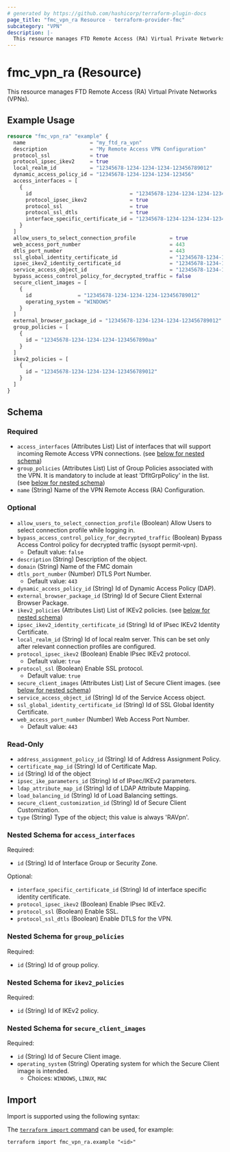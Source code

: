 ```yaml
---
# generated by https://github.com/hashicorp/terraform-plugin-docs
page_title: "fmc_vpn_ra Resource - terraform-provider-fmc"
subcategory: "VPN"
description: |-
  This resource manages FTD Remote Access (RA) Virtual Private Networks (VPNs).
---
```


# fmc_vpn_ra (Resource)

This resource manages FTD Remote Access (RA) Virtual Private Networks (VPNs).

## Example Usage

```terraform
resource "fmc_vpn_ra" "example" {
  name                     = "my_ftd_ra_vpn"
  description              = "My Remote Access VPN Configuration"
  protocol_ssl             = true
  protocol_ipsec_ikev2     = true
  local_realm_id           = "12345678-1234-1234-1234-123456789012"
  dynamic_access_policy_id = "12345678-1234-1234-1234-123456"
  access_interfaces = [
    {
      id                                = "12345678-1234-1234-1234-123456789012"
      protocol_ipsec_ikev2              = true
      protocol_ssl                      = true
      protocol_ssl_dtls                 = true
      interface_specific_certificate_id = "12345678-1234-1234-1234-123456"
    }
  ]
  allow_users_to_select_connection_profile           = true
  web_access_port_number                             = 443
  dtls_port_number                                   = 443
  ssl_global_identity_certificate_id                 = "12345678-1234-1234-1234-123456"
  ipsec_ikev2_identity_certificate_id                = "12345678-1234-1234-1234-123456"
  service_access_object_id                           = "12345678-1234-1234-1234-123456"
  bypass_access_control_policy_for_decrypted_traffic = false
  secure_client_images = [
    {
      id               = "12345678-1234-1234-1234-123456789012"
      operating_system = "WINDOWS"
    }
  ]
  external_browser_package_id = "12345678-1234-1234-1234-123456789012"
  group_policies = [
    {
      id = "12345678-1234-1234-1234-1234567890aa"
    }
  ]
  ikev2_policies = [
    {
      id = "12345678-1234-1234-1234-123456789012"
    }
  ]
}
```

<!-- schema generated by tfplugindocs -->
## Schema

### Required

- `access_interfaces` (Attributes List) List of interfaces that will support incoming Remote Access VPN connections. (see [below for nested schema](#nestedatt--access_interfaces))
- `group_policies` (Attributes List) List of Group Policies associated with the VPN. It is mandatory to include at least 'DfltGrpPolicy' in the list. (see [below for nested schema](#nestedatt--group_policies))
- `name` (String) Name of the VPN Remote Access (RA) Configuration.

### Optional

- `allow_users_to_select_connection_profile` (Boolean) Allow Users to select connection profile while logging in.
- `bypass_access_control_policy_for_decrypted_traffic` (Boolean) Bypass Access Control policy for decrypted traffic (sysopt permit-vpn).
  - Default value: `false`
- `description` (String) Description of the object.
- `domain` (String) Name of the FMC domain
- `dtls_port_number` (Number) DTLS Port Number.
  - Default value: `443`
- `dynamic_access_policy_id` (String) Id of Dynamic Access Policy (DAP).
- `external_browser_package_id` (String) Id of Secure Client External Browser Package.
- `ikev2_policies` (Attributes List) List of IKEv2 policies. (see [below for nested schema](#nestedatt--ikev2_policies))
- `ipsec_ikev2_identity_certificate_id` (String) Id of IPsec IKEv2 Identity Certificate.
- `local_realm_id` (String) Id of local realm server. This can be set only after relevant connection profiles are configured.
- `protocol_ipsec_ikev2` (Boolean) Enable IPsec IKEv2 protocol.
  - Default value: `true`
- `protocol_ssl` (Boolean) Enable SSL protocol.
  - Default value: `true`
- `secure_client_images` (Attributes List) List of Secure Client images. (see [below for nested schema](#nestedatt--secure_client_images))
- `service_access_object_id` (String) Id of the Service Access object.
- `ssl_global_identity_certificate_id` (String) Id of SSL Global Identity Certificate.
- `web_access_port_number` (Number) Web Access Port Number.
  - Default value: `443`

### Read-Only

- `address_assignment_policy_id` (String) Id of Address Assignment Policy.
- `certificate_map_id` (String) Id of Certificate Map.
- `id` (String) Id of the object
- `ipsec_ike_parameters_id` (String) Id of IPsec/IKEv2 parameters.
- `ldap_attribute_map_id` (String) Id of LDAP Attribute Mapping.
- `load_balancing_id` (String) Id of Load Balancing settings.
- `secure_client_customization_id` (String) Id of Secure Client Customization.
- `type` (String) Type of the object; this value is always 'RAVpn'.

<a id="nestedatt--access_interfaces"></a>
### Nested Schema for `access_interfaces`

Required:

- `id` (String) Id of Interface Group or Security Zone.

Optional:

- `interface_specific_certificate_id` (String) Id of interface specific identity certificate.
- `protocol_ipsec_ikev2` (Boolean) Enable IPsec IKEv2.
- `protocol_ssl` (Boolean) Enable SSL.
- `protocol_ssl_dtls` (Boolean) Enable DTLS for the VPN.


<a id="nestedatt--group_policies"></a>
### Nested Schema for `group_policies`

Required:

- `id` (String) Id of group policy.


<a id="nestedatt--ikev2_policies"></a>
### Nested Schema for `ikev2_policies`

Required:

- `id` (String) Id of IKEv2 policy.


<a id="nestedatt--secure_client_images"></a>
### Nested Schema for `secure_client_images`

Required:

- `id` (String) Id of Secure Client image.
- `operating_system` (String) Operating system for which the Secure Client image is intended.
  - Choices: `WINDOWS`, `LINUX`, `MAC`

## Import

Import is supported using the following syntax:

The [`terraform import` command](https://developer.hashicorp.com/terraform/cli/commands/import) can be used, for example:

```shell
terraform import fmc_vpn_ra.example "<id>"
```

